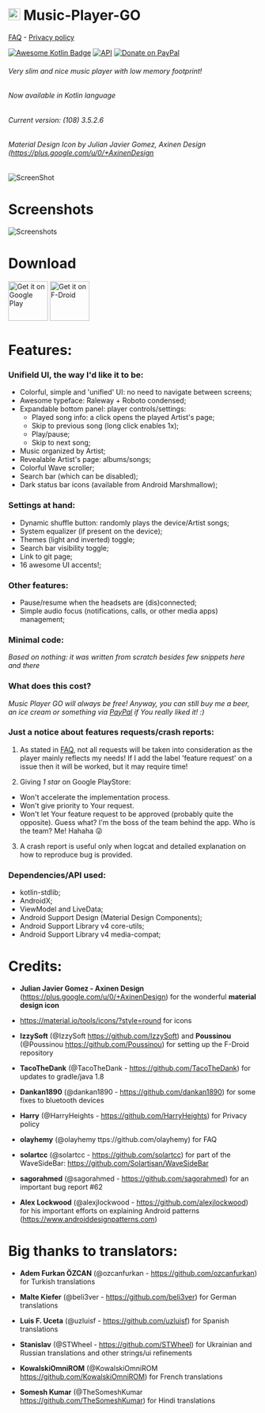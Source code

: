 # <img src ="https://upload.wikimedia.org/wikipedia/commons/b/b5/Kotlin-logo.png" width=24> Music-Player-GO

[FAQ](https://github.com/enricocid/Music-Player-GO/blob/master/FAQ.md) -  [Privacy policy](https://github.com/enricocid/Music-Player-GO/blob/master/Privacy.md)

[![Awesome Kotlin Badge](https://kotlin.link/awesome-kotlin.svg)](https://github.com/KotlinBy/awesome-kotlin) [![API](https://img.shields.io/badge/API-21%2B-blue.svg?style=flat-square)](https://android-arsenal.com/api?level=21) [![Donate on PayPal](https://img.shields.io/badge/PayPal-Donate%20Now-brightgreen.svg)](https://paypal.me/enricocid)

###### Very slim and nice music player with low memory footprint!
###### Now available in Kotlin language
###### Current version: (108) 3.5.2.6
###### Material Design Icon by Julian Javier Gomez, Axinen Design (https://plus.google.com/u/0/+AxinenDesign


![ScreenShot](https://raw.githubusercontent.com/enricocid/Music-Player-GO/master/icon2.png) 


# Screenshots

![Screenshots](https://raw.githubusercontent.com/enricocid/Music-Player-GO/master/screenshots_v3-5-2.png) 


# Download

[<img alt="Get it on Google Play" height="80" src="https://play.google.com/intl/en_us/badges/images/generic/en_badge_web_generic.png">](https://play.google.com/store/apps/details?id=com.iven.musicplayergo)
[<img alt="Get it on F-Droid" height="80" src="https://gitlab.com/fdroid/artwork/raw/master/badge/get-it-on.png">](https://f-droid.org/repository/browse/?fdid=com.iven.musicplayergo)

# Features:

### Unifield UI, the way I'd like it to be:

- Colorful, simple and 'unified' UI: no need to navigate between screens;
- Awesome typeface: Raleway + Roboto condensed;
- Expandable bottom panel: player controls/settings:
  - Played song info: a click opens the played Artist's page;
  - Skip to previous song (long click enables 1x);
  - Play/pause;
  - Skip to next song;
- Music organized by Artist;
- Revealable Artist's page: albums/songs;
- Colorful Wave scroller;
- Search bar (which can be disabled);
- Dark status bar icons (available from Android Marshmallow);

### Settings at hand: 

- Dynamic shuffle button: randomly plays the device/Artist songs;
- System equalizer (if present on the device);
- Themes (light and inverted) toggle;
- Search bar visibility toggle;
- Link to git page;
- 16 awesome UI accents!;


### Other features: 

- Pause/resume when the headsets are (dis)connected;
- Simple audio focus (notifications, calls, or other media apps) management;


### Minimal code:

*Based on nothing: it was written from scratch besides few snippets here and there*


### What does this cost?

*Music Player GO will always be free! Anyway, you can still buy me a beer, an ice cream or something via [PayPal](https://www.paypal.me/enricocid) if You really liked it! :)*


### Just a notice about features requests/crash reports:

1. As stated in [FAQ](https://github.com/enricocid/Music-Player-GO/blob/master/FAQ.md), not all requests will be taken into consideration as the player mainly reflects my needs! If I add the label 'feature request' on a issue then it will be worked, but it may require time!

2. Giving *1 star* on Google PlayStore:
- Won't accelerate the implementation process.
- Won't give priority to Your request.
- Won't let Your feature request to be approved (probably quite the opposite). Guess what? I'm the boss of the team behind the app. Who is the team? Me! Hahaha 😜

3. A crash report is useful only when logcat and detailed explanation on how to reproduce bug is provided.

 
### Dependencies/API used: 

  - kotlin-stdlib;
  - AndroidX;
  - ViewModel and LiveData;
  - Android Support Design (Material Design Components);
  - Android Support Library v4 core-utils;
  - Android Support Library v4 media-compat;

# Credits:

- **Julian Javier Gomez - Axinen Design** (https://plus.google.com/u/0/+AxinenDesign) for the wonderful **material design icon**

- https://material.io/tools/icons/?style=round for icons

- **IzzySoft** (@IzzySoft https://github.com/IzzySoft) and **Poussinou** (@Poussinou https://github.com/Poussinou) for setting up the F-Droid repository

- **TacoTheDank** (@TacoTheDank - https://github.com/TacoTheDank) for updates to gradle/java 1.8

- **Dankan1890** (@dankan1890 - https://github.com/dankan1890) for some fixes to bluetooth devices

- **Harry** (@HarryHeights - https://github.com/HarryHeights) for Privacy policy

- **olayhemy** (@olayhemy ttps://github.com/olayhemy) for FAQ

- **solartcc** (@solartcc - https://github.com/solartcc) for part of the WaveSideBar:
https://github.com/Solartisan/WaveSideBar

- **sagorahmed** (@sagorahmed - https://github.com/sagorahmed) for an important bug report #62

- **Alex Lockwood** (@alexjlockwood - https://github.com/alexjlockwood) for his important efforts on explaining Android patterns (https://www.androiddesignpatterns.com)

# Big thanks to translators:

- **Adem Furkan ÖZCAN** (@ozcanfurkan - https://github.com/ozcanfurkan) for Turkish translations

- **Malte Kiefer** (@beli3ver - https://github.com/beli3ver) for German translations

- **Luis F. Uceta** (@uzluisf - https://github.com/uzluisf) for Spanish translations

- **Stanislav** (@STWheel - https://github.com/STWheel) for Ukrainian and Russian translations and other strings/ui refinements

- **KowalskiOmniROM** (@KowalskiOmniROM https://github.com/KowalskiOmniROM) for French translations

- **Somesh Kumar** (@TheSomeshKumar https://github.com/TheSomeshKumar) for Hindi translations
